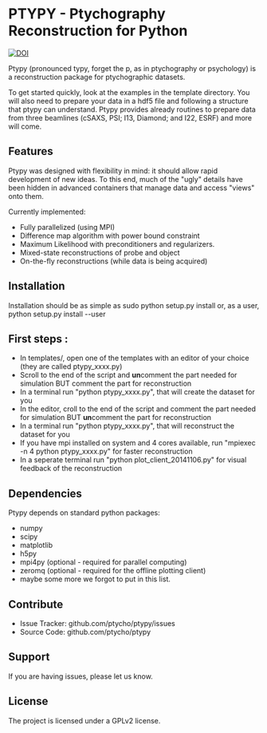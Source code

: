 PTYPY - Ptychography Reconstruction for Python
==============================================

[![DOI](https://zenodo.org/badge/6834/ptycho/ptypy.png)](http://dx.doi.org/10.5281/zenodo.12480)

Ptypy (pronounced typy, forget the p, as in ptychography or psychology) is a
reconstruction package for ptychographic datasets.

To get started quickly, look at the examples in the template directory. You will
also need to prepare your data in a hdf5 file and following a structure that
ptypy can understand. Ptypy provides already routines to prepare data from three
beamlines (cSAXS, PSI; I13, Diamond; and I22, ESRF) and more will come.

Features
--------

Ptypy was designed with flexibility in mind: it should allow rapid development
of new ideas. To this end, much of the "ugly" details have been hidden in
advanced containers that manage data and access "views" onto them. 

Currently implemented:
- Fully parallelized (using MPI)
- Difference map algorithm with power bound constraint
- Maximum Likelihood with preconditioners and regularizers.
- Mixed-state reconstructions of probe and object
- On-the-fly reconstructions (while data is being acquired) 

Installation
------------

Installation should be as simple as
    sudo python setup.py install
or, as a user,
    python setup.py install --user
    
First steps :
--------------

- In templates/, open one of the templates with an editor of your choice (they are called ptypy_xxxx.py)
- Scroll to the end of the script and <b>un</b>comment the part needed for simulation BUT comment the part for reconstruction
- In a terminal run "python ptypy_xxxx.py", that will create the dataset for you
- In the editor, croll to the end of the script and comment the part needed for simulation BUT <b>un</b>comment the part for reconstruction
- In a terminal run "python ptypy_xxxx.py", that will reconstruct the dataset for you
- If you have mpi installed on system and 4 cores available, run "mpiexec -n 4 python ptypy_xxxx.py" for faster reconstruction
- In a seperate terminal run "python plot_client_20141106.py" for visual feedback of the reconstruction

Dependencies
------------

Ptypy depends on standard python packages:
 * numpy
 * scipy
 * matplotlib
 * h5py
 * mpi4py (optional - required for parallel computing)
 * zeromq (optional - required for the offline plotting client)
 * maybe some more we forgot to put in this list.

Contribute
----------

- Issue Tracker: github.com/ptycho/ptypy/issues
- Source Code: github.com/ptycho/ptypy

Support
-------

If you are having issues, please let us know.

License
-------

The project is licensed under a GPLv2 license.
